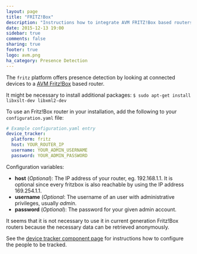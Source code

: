 ```yaml
---
layout: page
title: "FRITZ!Box"
description: "Instructions how to integrate AVM FRITZ!Box based routers into Home Assistant."
date: 2015-12-13 19:00
sidebar: true
comments: false
sharing: true
footer: true
logo: avm.png
ha_category: Presence Detection
---
```



The `fritz` platform offers presence detection by looking at connected devices to a [AVM Fritz!Box](http://avm.de/produkte/fritzbox/) based router.

<p class='note warning'>
It might be necessary to install additional packages: <code>$ sudo apt-get install libxslt-dev libxml2-dev</code>
</p>

To use an Fritz!Box router in your installation, add the following to your `configuration.yaml` file:

```yaml
# Example configuration.yaml entry
device_tracker:
  platform: fritz
  host: YOUR_ROUTER_IP
  username: YOUR_ADMIN_USERNAME
  password: YOUR_ADMIN_PASSWORD
```

Configuration variables:

- **host** (*Optional*): The IP address of your router, eg. 192.168.1.1. It is optional since every fritzbox is also reachable by using the IP address 169.254.1.1.
- **username** (*Optional*: The username of an user with administrative privileges, usually *admin*.
- **password** (*Optional*): The password for your given admin account.

<p class='note'>
It seems that it is not necessary to use it in current generation Fritz!Box routers because the necessary data can be retrieved anonymously.
</p>

See the [device tracker component page](/components/device_tracker/) for instructions how to configure the people to be tracked.

